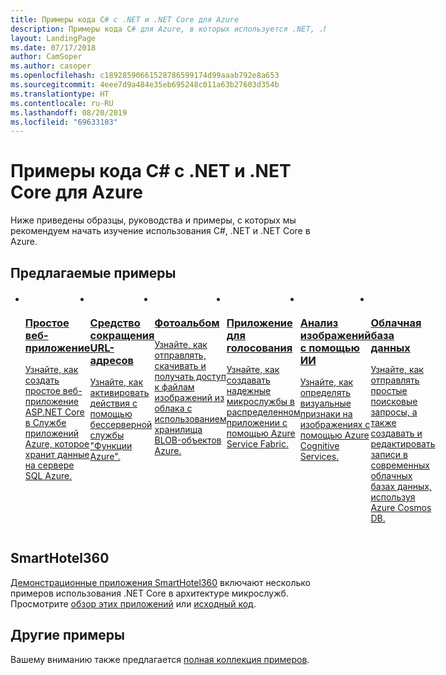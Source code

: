 ```yaml
---
title: Примеры кода C# с .NET и .NET Core для Azure
description: Примеры кода C# для Azure, в которых используется .NET, .NET Core, ASP.NET или ASP.NET Core.
layout: LandingPage
ms.date: 07/17/2018
author: CamSoper
ms.author: casoper
ms.openlocfilehash: c18928590661528786599174d99aaab792e8a653
ms.sourcegitcommit: 4eee7d9a484e35eb695248c011a63b27603d354b
ms.translationtype: HT
ms.contentlocale: ru-RU
ms.lasthandoff: 08/20/2019
ms.locfileid: "69633103"
---
```

# <a name="azure-c-code-samples-for-net-and-net-core"></a>Примеры кода C# с .NET и .NET Core для Azure

Ниже приведены образцы, руководства и примеры, с которых мы рекомендуем начать изучение использования C#, .NET и .NET Core в Azure.

## <a name="suggested-samples"></a>Предлагаемые примеры
<div id="main" class="v2">
    <div class="container">
        <ul class="cardsC panelContent" id="samples" style="margin-top: 20px; display: flex;">
            <li>
                <div class="cardSize">
                    <div class="cardPadding">
                        <a href="https://docs.microsoft.com/azure/app-service/app-service-web-tutorial-dotnet-sqldatabase">
                            <div class="card">
                                <div class="cardImageOuter">
                                    <div class="cardImage bgdAccent1">
                                        <img src="/dotnet/docs-ref-conceptual/media/dotnet-samples/web-app.png" alt="" />
                                    </div>
                                </div>
                                <div class="cardText">
                                    <h3>Простое веб-приложение</h3>
                                    <p>Узнайте, как создать простое веб-приложение ASP.NET Core в Службе приложений Azure, которое хранит данные на сервере SQL Azure.</p>
                                </div>
                            </div>
                        </a>
                    </div>
                </div>
            </li>
            <li>
                <div class="cardSize">
                    <div class="cardPadding">
                        <a href="https://github.com/JeremyLikness/ShortLink">
                            <div class="card">
                                <div class="cardImageOuter">
                                    <div class="cardImage bgdAccent1">
                                        <img src="/dotnet/docs-ref-conceptual/media/dotnet-samples/github.png" alt="" />
                                    </div>
                                </div>
                                <div class="cardText">
                                    <h3>Средство сокращения URL-адресов</h3>
                                    <p>Узнайте, как активировать действия с помощью бессерверной службы "Функции Azure".</p>
                                </div>
                            </div>
                        </a>
                    </div>
                </div>
            </li>
            <li>
                <div class="cardSize">
                    <a href="https://azure.microsoft.com/resources/samples/storage-blobs-dotnet-webapp/">
                        <div class="cardPadding">
                            <div class="card">
                                <div class="cardImageOuter">
                                    <div class="cardImage bgdAccent1">
                                        <img src="/dotnet/docs-ref-conceptual/media/dotnet-samples/photo-gallery.png" alt="" />
                                    </div>
                                </div>
                                <div class="cardText">
                                    <h3>Фотоальбом</h3>
                                    <p>Узнайте, как отправлять, скачивать и получать доступ к файлам изображений из облака с использованием хранилища BLOB-объектов Azure.</p>
                                </div>
                            </div>
                        </div>
                    </a>
                </div>
            </li>
            <li>
                <div class="cardSize">
                    <div class="cardPadding">
                        <a href="https://github.com/Azure-Samples/service-fabric-dotnet-quickstart">
                            <div class="card">
                                <div class="cardImageOuter">
                                    <div class="cardImage bgdAccent1">
                                        <img src="/dotnet/docs-ref-conceptual/media/dotnet-samples/voting-app.png" alt="" />
                                    </div>
                                </div>
                                <div class="cardText">
                                    <h3>Приложение для голосования</h3>
                                    <p>Узнайте, как создавать надежные микрослужбы в распределенном приложении с помощью Azure Service Fabric.</p>
                                </div>
                            </div>
                        </a>
                    </div>
                </div>
            </li>
            <li>
                <div class="cardSize">
                    <div class="cardPadding">
                        <a href="https://docs.microsoft.com/azure/cognitive-services/computer-vision/tutorials/csharptutorial">
                            <div class="card">
                                <div class="cardImageOuter">
                                    <div class="cardImage bgdAccent1">
                                        <img src="/dotnet/docs-ref-conceptual/media/dotnet-samples/cognitive-services.png" alt="" />
                                    </div>
                                </div>
                                <div class="cardText">
                                    <h3>Анализ изображений с помощью ИИ</h3>
                                    <p>Узнайте, как определять визуальные признаки на изображениях с помощью Azure Cognitive Services.</p>
                                </div>
                            </div>
                        </a>
                    </div>
                </div>
            </li>
            <li>
                <div class="cardSize">
                    <div class="cardPadding">
                        <a href="https://github.com/JeremyLikness/explore-cosmos-db">
                            <div class="card">
                                <div class="cardImageOuter">
                                    <div class="cardImage bgdAccent1">
                                        <img src="/dotnet/docs-ref-conceptual/media/dotnet-samples/cosmosdb.png" alt="" />
                                    </div>
                                </div>
                                <div class="cardText">
                                    <h3>Облачная база данных</h3>
                                    <p>Узнайте, как отправлять простые поисковые запросы, а также создавать и редактировать записи в современных облачных базах данных, используя Azure Cosmos DB.</p>
                                </div>
                            </div>
                        </a>
                    </div>
                </div>
            </li>
        </ul>
    </div>
</div>

## <a name="smarthotel360"></a>SmartHotel360

[Демонстрационные приложения SmartHotel360](https://azure.microsoft.com/campaigns/smarthotel360/) включают несколько примеров использования .NET Core в архитектуре микрослужб. Просмотрите [обзор этих приложений](https://azure.microsoft.com/resources/videos/smarthotel360-demo-app-overview/) или [исходный код](https://github.com/Microsoft/SmartHotel360).

## <a name="more-samples"></a>Другие примеры
Вашему вниманию также предлагается [полная коллекция примеров](https://azure.microsoft.com/resources/samples/?platform=dotnet&sort=2).
